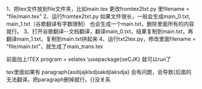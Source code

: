 1、把tex文件放到file文件夹，比如main.tex
更改fromtex2txt.py 里filename = "file/main.tex"
2、运行fromtex2txt.py
如果文件很长，一般会生成main_0.txt, main_1.txt（谷歌翻译有字数限制）
也会生成一个main.txt，删除里面所有的内容就行。
3、打开谷歌翻译--文档翻译，翻译main_0.txt，结果复制到main.txt，再翻译main_1.txt，复制到main.txt拼起来
4、运行txt2tex.py，修改里面filename = "file/main.txt"，就生成了main_trans.tex

前面加上!TEX program = xelatex
\usepackage{xeCJK}
就可以run了

tex里面如果有
paragraph{asdijajklsdjsakdjlaksdja}
会有问题，会导致{后面的无法翻译。把paragraph删掉就行。{}没关系
